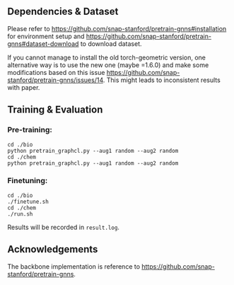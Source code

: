 ## Dependencies & Dataset

Please refer to https://github.com/snap-stanford/pretrain-gnns#installation for environment setup and https://github.com/snap-stanford/pretrain-gnns#dataset-download to download dataset.

If you cannot manage to install the old torch-geometric version, one alternative way is to use the new one (maybe =1.6.0) and make some modifications based on this issue https://github.com/snap-stanford/pretrain-gnns/issues/14.
This might leads to inconsistent results with paper.

## Training & Evaluation
### Pre-training: ###
```
cd ./bio
python pretrain_graphcl.py --aug1 random --aug2 random
cd ./chem
python pretrain_graphcl.py --aug1 random --aug2 random
```

### Finetuning: ###
```
cd ./bio
./finetune.sh
cd ./chem
./run.sh
```
Results will be recorded in ```result.log```.


## Acknowledgements

The backbone implementation is reference to https://github.com/snap-stanford/pretrain-gnns.
